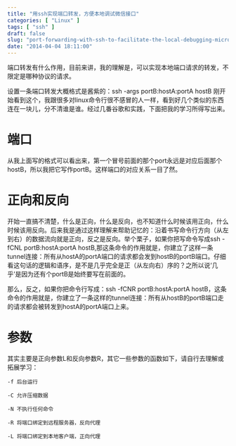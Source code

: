```yaml
---
title: "用ssh实现端口转发，方便本地调试微信接口"
categories: [ "Linux" ]
tags: [ "ssh" ]
draft: false
slug: "port-forwarding-with-ssh-to-facilitate-the-local-debugging-micro-channel-interface"
date: "2014-04-04 18:11:00"
---
```


端口转发有什么作用，目前来讲，我的理解是，可以实现本地端口请求的转发，不限定是哪种协议的请求。

设置一条端口转发大概格式是酱紫的：ssh -args portB:hostA:portA hostB 刚开始看到这个，我跟很多对linux命令行很不感冒的人一样，看到好几个类似的东西连在一块儿，分不清谁是谁。经过几番谷歌和实践，下面把我的学习所得写出来。

# 端口
从我上面写的格式可以看出来，第一个冒号前面的那个port永远是对应后面那个hostB，所以我把它写作portB。这样端口的对应关系一目了然。


<!--more-->


# 正向和反向
开始一直搞不清楚，什么是正向，什么是反向，也不知道什么时候该用正向，什么时候该用反向。后来我是通过这样理解来帮助记忆的：沿着书写命令行方向（从左到右）的数据流向就是正向，反之是反向。举个栗子，如果你把写命令写成ssh -fCNL portB:hostA:portA hostB,那这条命令的作用就是，你建立了这样一条tunnel连接：所有从hostA的portA端口的请求都会发到hostB的portB端口。仔细看这句话的逻辑和语序，是不是几乎完全是正（从左向右）序的？之所以说‘几乎’是因为还有个portB是始终要写在前面的。

那么，反之，如果你把命令行写成：ssh -fCNR portB:hostA:portA hostB，这条命令的作用就是，你建立了一条这样的tunnel连接：所有从hostB的portB端口走的请求都会被转发到hostA的portA端口上来。

# 参数
其实主要是正向参数L和反向参数R，其它一些参数的函数如下，请自行去理解或拓展学习：

    -f 后台运行
    
    -C 允许压缩数据
    
    -N 不执行任何命令
    
    -R 将端口绑定到远程服务器，反向代理
    
    -L 将端口绑定到本地客户端，正向代理